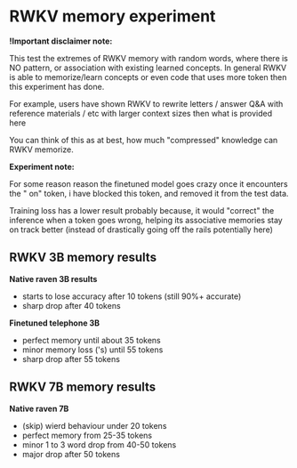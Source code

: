 # RWKV memory experiment

**!Important disclaimer note:** 

This test the extremes of RWKV memory with random words, where there is NO pattern, or association with existing learned concepts. In general RWKV is able to memorize/learn concepts or even code that uses more token then this experiment has done. 

For example, users have shown RWKV to rewrite letters / answer Q&A with reference materials / etc with larger context sizes then what is provided here

You can think of this as at best, how much "compressed" knowledge can RWKV memorize.

**Experiment note:**

For some reason reason the finetuned model goes crazy once it encounters the " on" token, i have blocked this token, and removed it from the test data.

Training loss has a lower result probably because, it would "correct" the inference when a token goes wrong, helping its associative memories stay on track better (instead of drastically going off the rails potentially here)

## RWKV 3B memory results

**Native raven 3B results**
- starts to lose accuracy after 10 tokens (still 90%+ accurate)
- sharp drop after 40 tokens

**Finetuned telephone 3B**
- perfect memory until about 35 tokens
- minor memory loss ('s) until 55 tokens
- sharp drop after 55 tokens

## RWKV 7B memory results

**Native raven 7B**
- (skip) wierd behaviour under 20 tokens
- perfect memory from 25-35 tokens
- minor 1 to 3 word drop from 40-50 tokens
- major drop after 50 tokens
